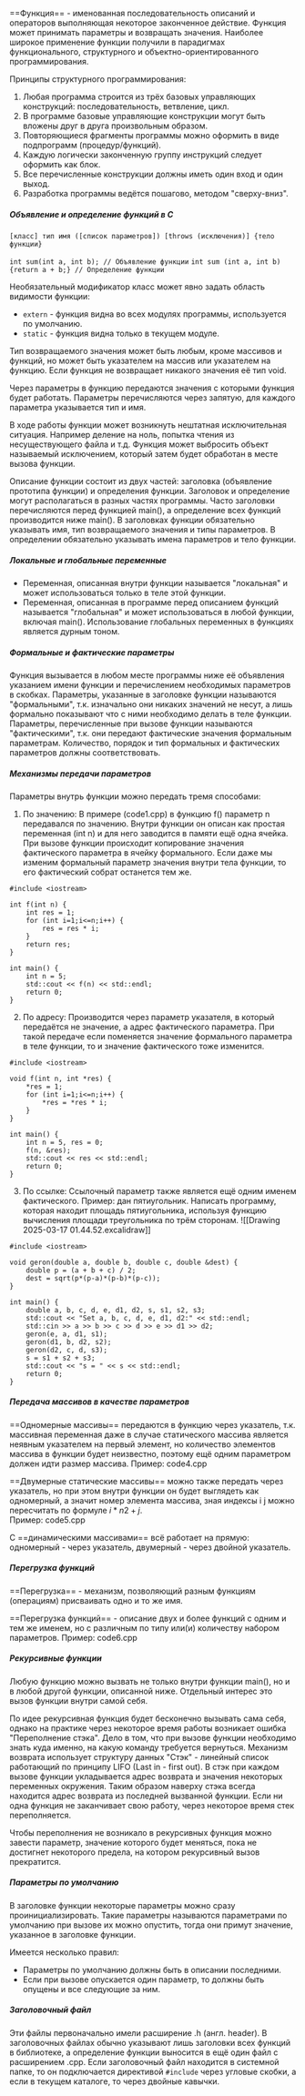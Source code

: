==Функция== - именованная последовательность описаний и операторов выполняющая некоторое законченное действие. Функция может принимать параметры и возвращать значения. Наиболее широкое применение функции получили в парадигмах функционального, структурного и объектно-ориентированного программирования.

Принципы структурного программирования:
1. Любая программа строится из трёх базовых управляющих конструкций: последовательность, ветвление, цикл.
2. В программе базовые управляющие конструкции могут быть вложены друг в друга произвольным образом.
3. Повторяющиеся фрагменты программы можно оформить в виде подпрограмм (процедур/функций).
4. Каждую логически законченную группу инструкций следует оформить как блок.
5. Все перечисленные конструкции должны иметь один вход и один выход.
6. Разработка программы ведётся пошагово, методом "сверху-вниз".

##### Объявление и определение функций в C

`[класс] тип имя ([список параметров]) [throws (исключения)] {тело функции}`

`int sum(int a, int b); // Объявление функции`
`int sum (int a, int b) {return a + b;} // Определение функции`

Необязательный модификатор класс может явно задать область видимости функции:
- `extern` - функция видна во всех модулях программы, используется по умолчанию.
- `static` - функция видна только в текущем модуле.

Тип возвращаемого значения может быть любым, кроме массивов и функций, но может быть указателем на массив или указателем на функцию. Если функция не возвращает никакого значения её тип void.

Через параметры в функцию передаются значения с которыми функция будет работать. Параметры перечисляются через запятую, для каждого параметра указывается тип и имя.

В ходе работы функции может возникнуть нештатная исключительная ситуация. Например деление на ноль, попытка чтения из несуществующего файла и т.д. Функция может выбросить объект называемый исключением, который затем будет обработан в месте вызова функции.

Описание функции состоит из двух частей: заголовка (объявление прототипа функции) и определения функции. Заголовок и определение могут располагаться в разных частях программы. Часто заголовки перечисляются перед функцией main(), а определение всех функций производится ниже main(). В заголовках функции обязательно указывать имя, тип возвращаемого значения и типы параметров. В определении обязательно указывать имена параметров и тело функции.

##### Локальные и глобальные переменные

- Переменная, описанная внутри функции называется "локальная" и может использоваться только в теле этой функции.
- Переменная, описанная в программе перед описанием функций называется "глобальная" и может использоваться в любой функции, включая main(). Использование глобальных переменных в функциях является дурным тоном.

##### Формальные и фактические параметры

Функция вызывается в любом месте программы ниже её объявления указанием имени функции и перечислением необходимых параметров  в скобках. Параметры, указанные в заголовке функции называются "формальными", т.к. изначально они никаких значений не несут, а лишь формально показывают что с ними необходимо делать в теле функции. Параметры, перечисленные при вызове функции называются "фактическими", т.к. они передают фактические значения формальным параметрам. Количество, порядок и тип формальных и фактических параметров должны соответствовать.

##### Механизмы передачи параметров

Параметры внутрь функции можно передать тремя способами:
1. По значению: В примере (code1.cpp) в функцию f() параметр n передавался по значению. Внутри функции он описан как простая переменная (int n) и для него заводится в памяти ещё одна ячейка. При вызове функции происходит копирование значения фактического параметра в ячейку формального. Если даже мы изменим формальный параметр значения внутри тела функции, то его фактический собрат останется тем же.
```
#include <iostream>

int f(int n) {
    int res = 1;
    for (int i=1;i<=n;i++) {
        res = res * i;
    }
    return res;
}

int main() {
    int n = 5;
    std::cout << f(n) << std::endl;
    return 0;
}
```
2. По адресу: Производится через параметр указателя, в который передаётся не значение, а адрес фактического параметра. При такой передаче если поменяется значение формального параметра в теле функции, то и значение фактического тоже изменится.
```
#include <iostream>

void f(int n, int *res) {
    *res = 1;
    for (int i=1;i<=n;i++) {
        *res = *res * i;
    }
}

int main() {
    int n = 5, res = 0;
    f(n, &res);
    std::cout << res << std::endl;
    return 0;
}
```
3. По ссылке: Ссылочный параметр также является ещё одним именем фактического.
   Пример: дан пятиугольник. Написать программу, которая находит площадь пятиугольника, используя функцию вычисления площади треугольника по трём сторонам.
   ![[Drawing 2025-03-17 01.44.52.excalidraw]]
```
#include <iostream>

void geron(double a, double b, double c, double &dest) {
    double p = (a + b + c) / 2;
    dest = sqrt(p*(p-a)*(p-b)*(p-c));
}

int main() {
    double a, b, c, d, e, d1, d2, s, s1, s2, s3;
    std::cout << "Set a, b, c, d, e, d1, d2:" << std::endl;
    std::cin >> a >> b >> c >> d >> e >> d1 >> d2;
    geron(e, a, d1, s1);
    geron(d1, b, d2, s2);
    geron(d2, c, d, s3);
    s = s1 + s2 + s3;
    std::cout << "s = " << s << std::endl;
    return 0;
}
```

##### Передача массивов в качестве параметров

==Одномерные массивы== передаются в функцию через указатель, т.к. массивная переменная даже в случае статического массива является неявным указателем на первый элемент, но количество элементов массива в функции будет неизвестно, поэтому ещё одним параметром должен идти размер массива.
Пример: code4.cpp

==Двумерные статические массивы== можно также передать через указатель, но при этом внутри функции он будет выглядеть как одномерный, а значит номер элемента массива, зная индексы i j можно пересчитать по формуле $i*n2+j$.  
Пример: code5.cpp

С ==динамическими массивами== всё работает на прямую: одномерный - через указатель, двумерный - через двойной указатель.

##### Перегрузка функций

==Перегрузка== - механизм, позволяющий разным функциям (операциям) присваивать одно и то же имя.

==Перегрузка функций== - описание двух и более функций с одним и тем же именем, но с различным по типу или(и) количеству набором параметров.
Пример: code6.cpp

##### Рекурсивные функции

Любую функцию можно вызвать не только внутри функции main(), но и в любой другой функции, описанной ниже. Отдельный интерес это вызов функции внутри самой себя.

По идее рекурсивная функция будет бесконечно вызывать сама себя, однако на практике через некоторое время работы возникает ошибка "Переполнение стэка". Дело в том, что при вызове функции необходимо знать куда именно, на какую команду требуется вернуться. Механизм возврата использует структуру данных "Стэк" - линейный список работающий по принципу LIFO (Last in - first out). В стэк при каждом вызове функции укладывается адрес возврата и значения некоторых переменных окружения. Таким образом наверху стэка всегда находится адрес возврата из последней вызванной функции. Если ни одна функция не заканчивает свою работу, через некоторое время стек переполняется.

Чтобы переполнения не возникало в рекурсивных функция можно завести параметр, значение которого будет меняться, пока не достигнет некоторого предела, на котором рекурсивный вызов прекратится.

##### Параметры по умолчанию

В заголовке функции некоторые параметры можно сразу проинициализировать. Такие параметры называются параметрами по умолчанию при вызове их можно опустить, тогда они примут значение, указанное в заголовке функции.

Имеется несколько правил:
- Параметры по умолчанию должны быть в описании последними.
- Если при вызове опускается один параметр, то должны быть опущены и все следующие за ним.

##### Заголовочный файл

Эти файлы первоначально имели расширение .h (англ. header). В заголовочных файлах обычно указывают лишь заголовки всех функций в библиотеке, а определение функции выносится в ещё один файл с расширением .cpp. Если заголовочный файл находится в системной папке, то он подключается директивой `#include` через угловые скобки, а если в текущем каталоге, то через двойные кавычки.